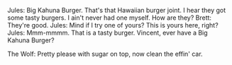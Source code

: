 Jules: Big Kahuna Burger. That's that Hawaiian burger joint. I hear they got some tasty burgers. I ain't never had one myself. How are they?
Brett: They're good.
Jules: Mind if I try one of yours? This is yours here, right?
Jules: Mmm-mmmm. That is a tasty burger. Vincent, ever have a Big Kahuna Burger?


The Wolf: Pretty please with sugar on top, now clean the effin' car.
